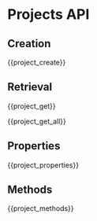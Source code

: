 # Projects API

## Creation

{{project_create}}

## Retrieval

{{project_get}}

{{project_get_all}}

## Properties

{{project_properties}}

## Methods

{{project_methods}}